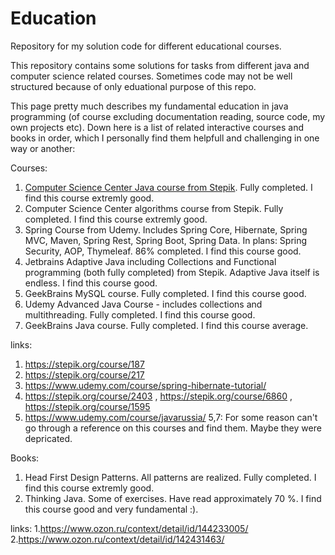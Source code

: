 # Education
Repository for my solution code for different educational courses.

This repository contains some solutions for tasks from different java and computer science related courses. Sometimes code may not be well structured because of only eduational purpose of this repo.

This page pretty much describes my fundamental education in java programming (of course excluding documentation reading, source code, my own projects etc).
Down here is a list of related interactive courses and books in order, which I personally find them helpfull and challenging in one way or another:

Courses:

1. [Computer Science Center Java course from Stepik](https://stepik.org/course/187). Fully completed. I find this course extremly good.
2. Computer Science Center algorithms course from Stepik. Fully completed. I find this course extremly good.
3. Spring Course from Udemy. Includes Spring Core, Hibernate, Spring MVC, Maven, Spring Rest, Spring Boot, Spring Data. In plans: Spring Security, AOP, Thymeleaf. 86% completed. I find this course good. 
4. Jetbrains Adaptive Java including Collections and Functional programming (both fully completed) from Stepik. Adaptive Java itself is endless. I find this course good.
5. GeekBrains MySQL course. Fully completed. I find this course good.
6. Udemy Advanced Java Course - includes collections and multithreading. Fully completed. I find this course good.
7. GeekBrains Java course. Fully completed. I find this course average.

links:

1. https://stepik.org/course/187
2. https://stepik.org/course/217
3. https://www.udemy.com/course/spring-hibernate-tutorial/
4. https://stepik.org/course/2403 , https://stepik.org/course/6860 , https://stepik.org/course/1595
6. https://www.udemy.com/course/javarussia/
5,7: For some reason can't go through a reference on this courses and find them. Maybe they were depricated.

Books:

1. Head First Design Patterns. All patterns are realized. Fully completed. I find this course extremly good.
2. Thinking Java. Some of exercises. Have read approximately 70 %.  I find this course good and very fundamental :).

links:
1.https://www.ozon.ru/context/detail/id/144233005/
2.https://www.ozon.ru/context/detail/id/142431463/
